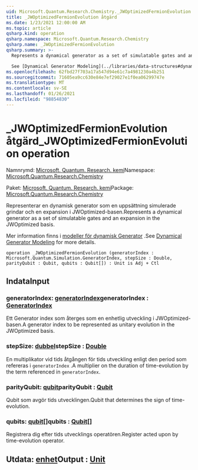 ```yaml
---
uid: Microsoft.Quantum.Research.Chemistry._JWOptimizedFermionEvolution
title: _JWOptimizedFermionEvolution åtgärd
ms.date: 1/23/2021 12:00:00 AM
ms.topic: article
qsharp.kind: operation
qsharp.namespace: Microsoft.Quantum.Research.Chemistry
qsharp.name: _JWOptimizedFermionEvolution
qsharp.summary: >-
  Represents a dynamical generator as a set of simulatable gates and an expansion in the JWOptimized basis.

  See [Dynamical Generator Modeling](../libraries/data-structures#dynamical-generator-modeling) for more details.
ms.openlocfilehash: 62fbd27f703a17a547d94e61c7a4981230a4b251
ms.sourcegitcommit: 71605ea9cc630e84e7ef29027e1f0ea06299747e
ms.translationtype: MT
ms.contentlocale: sv-SE
ms.lasthandoff: 01/26/2021
ms.locfileid: "98854830"
---
```

# <a name="_jwoptimizedfermionevolution-operation"></a><span data-ttu-id="dfef2-102">_JWOptimizedFermionEvolution åtgärd</span><span class="sxs-lookup"><span data-stu-id="dfef2-102">_JWOptimizedFermionEvolution operation</span></span>

<span data-ttu-id="dfef2-103">Namnrymd: [Microsoft. Quantum. Research. kemi](xref:Microsoft.Quantum.Research.Chemistry)</span><span class="sxs-lookup"><span data-stu-id="dfef2-103">Namespace: [Microsoft.Quantum.Research.Chemistry](xref:Microsoft.Quantum.Research.Chemistry)</span></span>

<span data-ttu-id="dfef2-104">Paket: [Microsoft. Quantum. Research. kemi](https://nuget.org/packages/Microsoft.Quantum.Research.Chemistry)</span><span class="sxs-lookup"><span data-stu-id="dfef2-104">Package: [Microsoft.Quantum.Research.Chemistry](https://nuget.org/packages/Microsoft.Quantum.Research.Chemistry)</span></span>


<span data-ttu-id="dfef2-105">Representerar en dynamisk generator som en uppsättning simulerade grindar och en expansion i JWOptimized-basen.</span><span class="sxs-lookup"><span data-stu-id="dfef2-105">Represents a dynamical generator as a set of simulatable gates and an expansion in the JWOptimized basis.</span></span>

<span data-ttu-id="dfef2-106">Mer information finns i [modeller för dynamisk Generator](../libraries/data-structures#dynamical-generator-modeling) .</span><span class="sxs-lookup"><span data-stu-id="dfef2-106">See [Dynamical Generator Modeling](../libraries/data-structures#dynamical-generator-modeling) for more details.</span></span>

```qsharp
operation _JWOptimizedFermionEvolution (generatorIndex : Microsoft.Quantum.Simulation.GeneratorIndex, stepSize : Double, parityQubit : Qubit, qubits : Qubit[]) : Unit is Adj + Ctl
```


## <a name="input"></a><span data-ttu-id="dfef2-107">Indata</span><span class="sxs-lookup"><span data-stu-id="dfef2-107">Input</span></span>

### <a name="generatorindex--generatorindex"></a><span data-ttu-id="dfef2-108">generatorIndex: [generatorIndex](xref:Microsoft.Quantum.Simulation.GeneratorIndex)</span><span class="sxs-lookup"><span data-stu-id="dfef2-108">generatorIndex : [GeneratorIndex](xref:Microsoft.Quantum.Simulation.GeneratorIndex)</span></span>

<span data-ttu-id="dfef2-109">Ett Generator index som återges som en enhetlig utveckling i JWOptimized-basen.</span><span class="sxs-lookup"><span data-stu-id="dfef2-109">A generator index to be represented as unitary evolution in the JWOptimized basis.</span></span>


### <a name="stepsize--double"></a><span data-ttu-id="dfef2-110">stepSize: [dubbel](xref:microsoft.quantum.lang-ref.double)</span><span class="sxs-lookup"><span data-stu-id="dfef2-110">stepSize : [Double](xref:microsoft.quantum.lang-ref.double)</span></span>

<span data-ttu-id="dfef2-111">En multiplikator vid tids åtgången för tids utveckling enligt den period som refereras i `generatorIndex` .</span><span class="sxs-lookup"><span data-stu-id="dfef2-111">A multiplier on the duration of time-evolution by the term referenced in `generatorIndex`.</span></span>


### <a name="parityqubit--qubit"></a><span data-ttu-id="dfef2-112">parityQubit: [qubit](xref:microsoft.quantum.lang-ref.qubit)</span><span class="sxs-lookup"><span data-stu-id="dfef2-112">parityQubit : [Qubit](xref:microsoft.quantum.lang-ref.qubit)</span></span>

<span data-ttu-id="dfef2-113">Qubit som avgör tids utvecklingen.</span><span class="sxs-lookup"><span data-stu-id="dfef2-113">Qubit that determines the sign of time-evolution.</span></span>


### <a name="qubits--qubit"></a><span data-ttu-id="dfef2-114">qubits: [qubit](xref:microsoft.quantum.lang-ref.qubit)[]</span><span class="sxs-lookup"><span data-stu-id="dfef2-114">qubits : [Qubit](xref:microsoft.quantum.lang-ref.qubit)[]</span></span>

<span data-ttu-id="dfef2-115">Registrera dig efter tids utvecklings operatören.</span><span class="sxs-lookup"><span data-stu-id="dfef2-115">Register acted upon by time-evolution operator.</span></span>



## <a name="output--unit"></a><span data-ttu-id="dfef2-116">Utdata: [enhet](xref:microsoft.quantum.lang-ref.unit)</span><span class="sxs-lookup"><span data-stu-id="dfef2-116">Output : [Unit](xref:microsoft.quantum.lang-ref.unit)</span></span>

